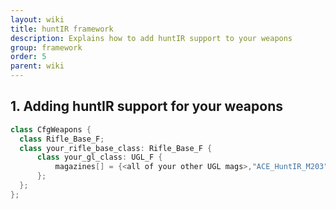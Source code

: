 ```yaml
---
layout: wiki
title: huntIR framework
description: Explains how to add huntIR support to your weapons
group: framework
order: 5
parent: wiki
---
```


## 1. Adding huntIR support for your weapons

```c++
class CfgWeapons {
  class Rifle_Base_F;
  class your_rifle_base_class: Rifle_Base_F {
      class your_gl_class: UGL_F {
          magazines[] = {<all of your other UGL mags>,"ACE_HuntIR_M203"};
      };  
  };
};
```
